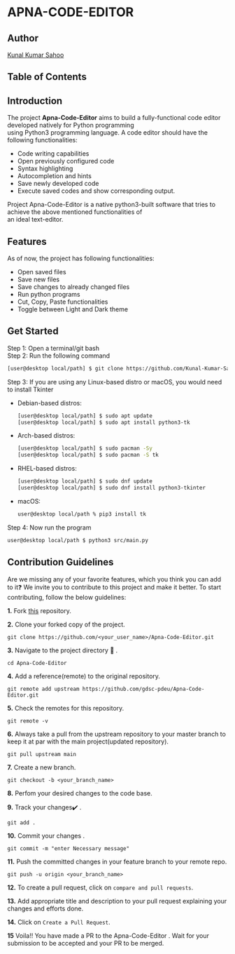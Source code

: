 # APNA-CODE-EDITOR

## Author

[Kunal Kumar Sahoo](https://github.com/Kunal-Kumar-Sahoo)

## Table of Contents

## Introduction
The project **Apna-Code-Editor** aims to build a fully-functional code editor developed natively for Python programming <br>
using Python3 programming language. A code editor should have the following functionalities:
- Code writing capabilities
- Open previously configured code
- Syntax highlighting
- Autocompletion and hints
- Save newly developed code
- Execute saved codes and show corresponding output.

Project Apna-Code-Editor is a native python3-built software that tries to achieve the above mentioned functionalities of <br>
an ideal text-editor.

## Features
As of now, the project has following functionalities:
- Open saved files
- Save new files
- Save changes to already changed files
- Run python programs
- Cut, Copy, Paste functionalities
- Toggle between Light and Dark theme

## Get Started
Step 1: Open a terminal/git bash <br>
Step 2: Run the following command <br>
```bash
[user@desktop local/path] $ git clone https://github.com/Kunal-Kumar-Sahoo/Apna-Code-Editor.git
```

Step 3: If you are using any Linux-based distro or macOS, you would need to install Tkinter<br>
- Debian-based distros:
  ```bash
  [user@desktop local/path] $ sudo apt update
  [user@desktop local/path] $ sudo apt install python3-tk
  ```
- Arch-based distros:
  ```bash
  [user@desktop local/path] $ sudo pacman -Sy
  [user@desktop local/path] $ sudo pacman -S tk 
  ```   
- RHEL-based distros:
  ```bash
  [user@desktop local/path] $ sudo dnf update
  [user@desktop local/path] $ sudo dnf install python3-tkinter 
  ```  
- macOS:
  ```zsh
  user@desktop local/path % pip3 install tk
  ```  
  
Step 4: Now run the program <br>
  ```bash
  user@desktop local/path $ python3 src/main.py
  ```

## Contribution Guidelines

Are we missing any of your favorite features, which you think you can add to it❓ We invite you to contribute to this project and make it better.
To start contributing, follow the below guidelines:

**1.** Fork [this](https://github.com/gdsc-pdeu/Apna-Code-Editor.git) repository.

**2.** Clone your forked copy of the project.

```
git clone https://github.com/<your_user_name>/Apna-Code-Editor.git
```

**3.** Navigate to the project directory :file_folder: .

```
cd Apna-Code-Editor
```

**4.** Add a reference(remote) to the original repository.

```
git remote add upstream https://github.com/gdsc-pdeu/Apna-Code-Editor.git
```

**5.** Check the remotes for this repository.

```
git remote -v
```

**6.** Always take a pull from the upstream repository to your master branch to keep it at par with the main project(updated repository).

```
git pull upstream main
```

**7.** Create a new branch.

```
git checkout -b <your_branch_name>
```

**8.** Perfom your desired changes to the code base.

**9.** Track your changes:heavy_check_mark: .

```
git add .
```

**10.** Commit your changes .

```
git commit -m "enter Necessary message"
```

**11.** Push the committed changes in your feature branch to your remote repo.

```
git push -u origin <your_branch_name>
```

**12.** To create a pull request, click on `compare and pull requests`.

**13.** Add appropriate title and description to your pull request explaining your changes and efforts done.

**14.** Click on `Create a Pull Request`.

**15** Voila!! You have made a PR to the Apna-Code-Editor . Wait for your submission to be accepted and your PR to be merged.



